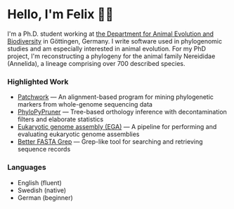 # Hello, I'm Felix 👋🏻

I'm a Ph.D. student working at [the Department for Animal Evolution and Biodiversity](https://github.com/Animal-Evolution-and-Biodiversity) in Göttingen, Germany. I write software used in phylogenomic studies and am especially interested in animal evolution. For my PhD project, I'm reconstructing a phylogeny for the animal family Nereididae (Annelida), a lineage comprising over 700 described species.

### Highlighted Work

- [Patchwork](https://github.com/fethalen/Patchwork) — An alignment-based program for mining phylogenetic markers from whole-genome sequencing data
- [PhyloPyPruner](https://github.com/fethalen/phylopypruner) — Tree-based orthology inference with decontamination filters and elaborate statistics
- [Eukaryotic genome assembly (EGA)](https://github.com/ThiloSchulze/eukaryotic-genome-assembly) — A pipeline for performing and evaluating eukaryotic genome assemblies
- [Better FASTA Grep](https://github.com/fethalen/better_fasta_grep) — Grep-like tool for searching and retrieving sequence records

### Languages

- English (fluent)
- Swedish (native)
- German (beginner)
